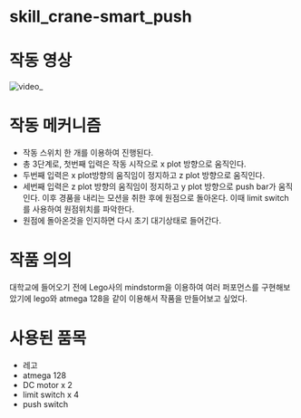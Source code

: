 # skill_crane-smart_push

# 작동 영상
![video_](https://user-images.githubusercontent.com/114469334/195970718-4bf11c1a-a08c-4a4d-b441-55537f46b372.gif)

# 작동 메커니즘
- 작동 스위치 한 개를 이용하여 진행된다. 
- 총 3단계로, 첫번째 입력은 작동 시작으로 x plot 방향으로 움직인다.
- 두번째 입력은 x plot방향의 움직임이 정지하고 z plot 방향으로 움직인다.
- 세번째 입력은 z plot 방향의 움직임이 정지하고 y plot 방향으로 push bar가 움직인다. 이후 경품을 내리는 모션을 취한 후에 원점으로 돌아온다. 이때 limit switch를 사용하여 원점위치를 파악한다. 
- 원점에 돌아온것을 인지하면 다시 초기 대기상태로 들어간다.

# 작품 의의
대학교에 들어오기 전에 Lego사의 mindstorm을 이용하여 여러 퍼포먼스를 구현해보았기에 lego와 atmega 128을 같이 이용해서 작품을 만들어보고 싶었다. 

# 사용된 품목
- 레고
- atmega 128
- DC motor x 2
- limit switch x 4
- push switch 
